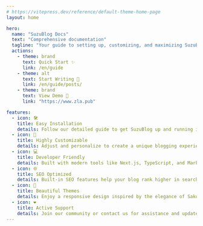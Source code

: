 ```yaml
---
# https://vitepress.dev/reference/default-theme-home-page
layout: home

hero:
  name: "SuzuBlog Docs"
  text: "Comprehensive documentation"
  tagline: "Your guide to setting up, customizing, and maximizing SuzuBlog 🚀"
  actions:
    - theme: brand
      text: Quick Start ✨
      link: /en/guide
    - theme: alt
      text: Start Writing 📖
      link: /en/guide/posts/
    - theme: brand
      text: View Demo 🚀
      link: "https://www.zla.pub"

features:
  - icon: 🛠️
    title: Easy Installation
    details: Follow our detailed guide to get SuzuBlog up and running in minutes.
  - icon: 🎨
    title: Highly Customizable
    details: Adjust and personalize to create a unique blogging experience tailored to your needs.
  - icon: 💻
    title: Developer Friendly
    details: Built with modern tools like Next.js, TypeScript, and Markdown to simplify your workflow.
  - icon: 🌐
    title: SEO Optimized
    details: Built-in SEO features help your blog rank higher in search engines.
  - icon: 🌸
    title: Beautiful Themes
    details: Enjoy a responsive design inspired by the elegance of Sakura.
  - icon: ❤️
    title: Active Support
    details: Join our community or contact us for assistance and updates.
---
```

